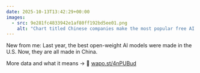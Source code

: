 ```yaml
---
date: 2025-10-13T13:42:29+00:00
images:
  - src: 9e281fc4833942e1af80ff192bd5ee01.png
    alt: "Chart titled Chinese companies make the most popular free AI models"
---
```


New from me: Last year, the best open-weight AI models were made in the U.S. Now, they are all made in China.

More data and what it means -> 🎁 [wapo.st/4nPUBud](https://wapo.st/4nPUBud)